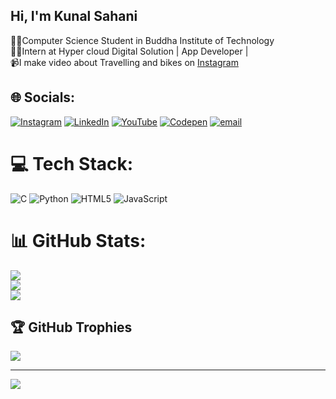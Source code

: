 ## Hi, I'm Kunal Sahani
🧑‍💻Computer Science Student in Buddha Institute of Technology </br>
👩‍🌾Intern at Hyper cloud Digital Solution | App Developer | </br>
📹I make video about Travelling and bikes on [Instagram](https://www.instagram.com/kunal_sahani76?igsh=MThnaGF4eDF4Nm02ZQ%3D%3D&utm_source=qr) </br>


## 🌐 Socials:
[![Instagram](https://img.shields.io/badge/Instagram-%23E4405F.svg?logo=Instagram&logoColor=white)](https://instagram.com/kunal_sahani76) [![LinkedIn](https://img.shields.io/badge/LinkedIn-%230077B5.svg?logo=linkedin&logoColor=white)](https://linkedin.com/in/ ) [![YouTube](https://img.shields.io/badge/YouTube-%23FF0000.svg?logo=YouTube&logoColor=white)](https://youtube.com/@Draggervlogs) [![Codepen](https://img.shields.io/badge/Codepen-000000?logo=codepen&logoColor=white)](https://codepen.io/@Kunal-Sahani-the-typescripter) [![email](https://img.shields.io/badge/Email-D14836?logo=gmail&logoColor=white)](mailto:kunalsahani76@gmail.com) 

# 💻 Tech Stack:
![C](https://img.shields.io/badge/c-%2300599C.svg?style=for-the-badge&logo=c&logoColor=white) ![Python](https://img.shields.io/badge/python-3670A0?style=for-the-badge&logo=python&logoColor=ffdd54) ![HTML5](https://img.shields.io/badge/html5-%23E34F26.svg?style=for-the-badge&logo=html5&logoColor=white) ![JavaScript](https://img.shields.io/badge/javascript-%23323330.svg?style=for-the-badge&logo=javascript&logoColor=%23F7DF1E)
# 📊 GitHub Stats:
![](https://github-readme-stats.vercel.app/api?username=kunalsahani76&theme=dark&hide_border=false&include_all_commits=false&count_private=false)<br/>
![](https://nirzak-streak-stats.vercel.app/?user=kunalsahani76&theme=dark&hide_border=false)<br/>
![](https://github-readme-stats.vercel.app/api/top-langs/?username=kunalsahani76&theme=dark&hide_border=false&include_all_commits=false&count_private=false&layout=compact)

## 🏆 GitHub Trophies
![](https://github-profile-trophy.vercel.app/?username=kunalsahani76&theme=radical&no-frame=true&no-bg=false&margin-w=4)

---
[![](https://visitcount.itsvg.in/api?id=kunalsahani76&icon=0&color=0)](https://visitcount.itsvg.in)

<!-- Proudly created with GPRM ( https://gprm.itsvg.in ) -->
